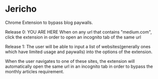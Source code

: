 # Jericho
Chrome Extension to bypass blog paywalls.

Release 0: YOU ARE HERE
When on any url that contains "medium.com", click the extension in order to open an incognito tab of the same url

Release 1:
The user will be able to input a list of websites(generally ones which have limited usage and paywalls) into the options of the extension.


When the user navigates to one of these sites, the extension will automatically open the same url in an incognito tab in order to bypass the monthly articles requirement.
